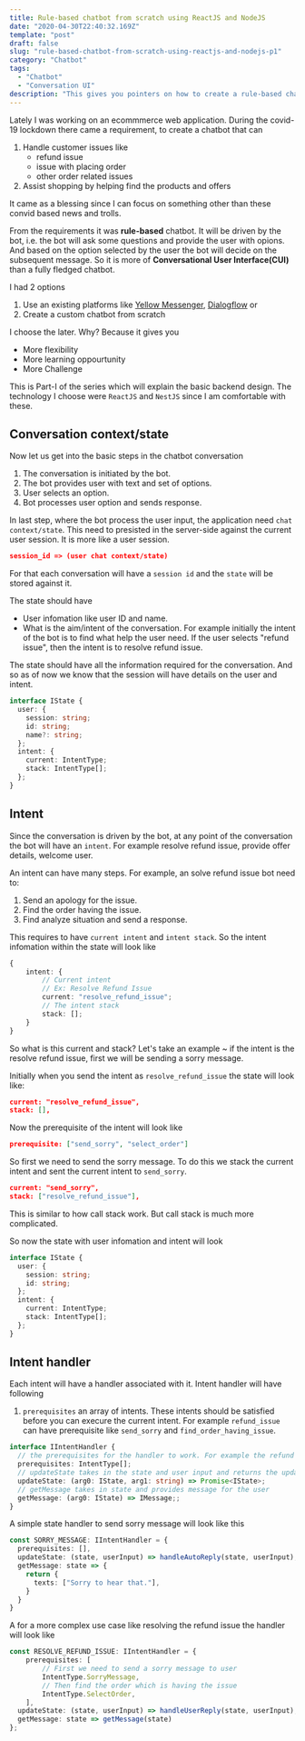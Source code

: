 ```yaml
---
title: Rule-based chatbot from scratch using ReactJS and NodeJS
date: "2020-04-30T22:40:32.169Z"
template: "post"
draft: false
slug: "rule-based-chatbot-from-scratch-using-reactjs-and-nodejs-p1"
category: "Chatbot"
tags:
  - "Chatbot"
  - "Conversation UI"
description: "This gives you pointers on how to create a rule-based chatbot from scratch"
---
```



Lately I was working on an ecommmerce web application. During the covid-19 lockdown there came a requirement, to create a chatbot that can 
1. Handle customer issues like
   - refund issue
   - issue with placing order 
   - other order related issues  
2. Assist shopping by helping find the products and offers

It came as a blessing since I can focus on something other than these convid based news and trolls.

From the requirements it was **rule-based** chatbot. It will be driven by the bot, i.e. the bot will ask some questions and provide the user with opions. And based on the option selected by the user the bot will decide on the subsequent message. So it is more of **Conversational User Interface(CUI)** than a fully fledged chatbot.

I had 2 options
1. Use an existing platforms like [Yellow Messenger](https://yellowmessenger.com/), [Dialogflow](https://dialogflow.com/) or
2. Create a custom chatbot from scratch

I choose the later. Why? Because it gives you
- More flexibility
- More learning oppourtunity
- More Challenge

This is Part-I of the series which will explain the basic backend design. The technology I choose were `ReactJS` and `NestJS` since I am comfortable with these.

## Conversation context/state

Now let us get into the basic steps in the chatbot conversation
1. The conversation is initiated by the bot.
2. The bot provides user with text and set of options.
3. User selects an option.
4. Bot processes user option and sends response.

In last step, where the bot process the user input, the application need `chat context/state`. This need to presisted in the server-side against the current user session. It is more like a user session.

```json
session_id => (user chat context/state)
```

For that each conversation will have a `session id` and the `state` will be stored against it.

The state should have
- User infomation like user ID and name.
- What is the aim/intent of the conversation. For example initially the intent of the bot is to find what help the user need. If the user selects "refund issue", then the intent is to resolve refund issue.
 
The state should have all the information required for the conversation. And so as of now we know that the session will have details on the user and intent.

```typescript
interface IState {
  user: {
    session: string;
    id: string;
    name?: string;
  };
  intent: {
    current: IntentType;
    stack: IntentType[];
  };
}

```

## Intent

Since the conversation is driven by the bot, at any point of the conversation the bot will have an `intent`. For example resolve refund issue, provide offer details, welcome user.

An intent can have many steps. For example, an solve refund issue bot need to:
1. Send an apology for the issue.
2. Find the order having the issue.
3. Find analyze situation and send a response.

This requires to have `current intent` and `intent stack`. So the intent infomation within the state will look like

```typescript
{
    intent: {
        // Current intent
        // Ex: Resolve Refund Issue
        current: "resolve_refund_issue";
        // The intent stack
        stack: [];
    }
}
```
So what is this current and stack? Let's take an example ~ if the intent is the resolve refund issue, first we will be sending a sorry message.

Initially when you send the intent as `resolve_refund_issue` the state will look like:
``` json
current: "resolve_refund_issue",
stack: [],
```

Now the prerequisite of the intent will look like 
```json
prerequisite: ["send_sorry", "select_order"]
```

 So first we need to send the sorry message. To do this we stack the current intent and sent the current intent to `send_sorry`.
``` json
current: "send_sorry",
stack: ["resolve_refund_issue"],
```
This is similar to how call stack work. But call stack is much more complicated.

So now the state with user infomation and intent will look 
```typescript
interface IState {
  user: {
    session: string;
    id: string;
  };
  intent: {
    current: IntentType;
    stack: IntentType[];
  };
}
```


## Intent handler

Each intent will have a handler associated with it. Intent handler will have following 
1. `prerequisites` an array of intents. These intents should be satisfied before you can execure the current intent. For example `refund_issue` can have prerequisite like `send_sorry` and `find_order_having_issue`.

```typescript
interface IIntentHandler {
  // the prerequisites for the handler to work. For example the refund issue requires to send a sorry message and select an order
  prerequisites: IntentType[];
  // updateState takes in the state and user input and returns the updated state
  updateState: (arg0: IState, arg1: string) => Promise<IState>;
  // getMessage takes in state and provides message for the user
  getMessage: (arg0: IState) => IMessage;;
}
```

A simple state handler to send sorry message will look like this

```typescript
const SORRY_MESSAGE: IIntentHandler = {
  prerequisites: [],
  updateState: (state, userInput) => handleAutoReply(state, userInput),
  getMessage: state => {
    return {
      texts: ["Sorry to hear that."],
    }
  }
}
```

A for a more complex use case like resolving the refund issue the handler will look like 

```typescript
const RESOLVE_REFUND_ISSUE: IIntentHandler = {
    prerequisites: [
        // First we need to send a sorry message to user 
        IntentType.SorryMessage,
        // Then find the order which is having the issue
        IntentType.SelectOrder,
    ],
  updateState: (state, userInput) => handleUserReply(state, userInput),
  getMessage: state => getMessage(state)
};
```

